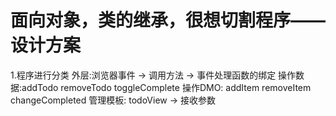 # 面向对象，类的继承，很想切割程序——设计方案
1.程序进行分类
    外层:浏览器事件 -> 调用方法 -> 事件处理函数的绑定
    操作数据:addTodo removeTodo toggleComplete
    操作DMO: addItem removeItem changeCompleted
    管理模板: todoView -> 接收参数